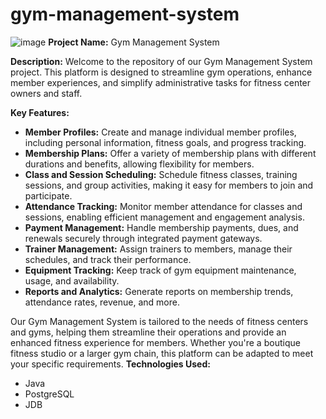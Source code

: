 # gym-management-system
![image](https://github.com/xadidja03/gym-management-system/assets/116426512/010a752d-69a9-4982-ba95-810c8d68dd4c)
**Project Name:** Gym Management System

**Description:**
Welcome to the repository of our Gym Management System project. This platform is designed to streamline gym operations, enhance member experiences, and simplify administrative tasks for fitness center owners and staff.

**Key Features:**
- **Member Profiles:** Create and manage individual member profiles, including personal information, fitness goals, and progress tracking.
- **Membership Plans:** Offer a variety of membership plans with different durations and benefits, allowing flexibility for members.
- **Class and Session Scheduling:** Schedule fitness classes, training sessions, and group activities, making it easy for members to join and participate.
- **Attendance Tracking:** Monitor member attendance for classes and sessions, enabling efficient management and engagement analysis.
- **Payment Management:** Handle membership payments, dues, and renewals securely through integrated payment gateways.
- **Trainer Management:** Assign trainers to members, manage their schedules, and track their performance.
- **Equipment Tracking:** Keep track of gym equipment maintenance, usage, and availability.
- **Reports and Analytics:** Generate reports on membership trends, attendance rates, revenue, and more.

Our Gym Management System is tailored to the needs of fitness centers and gyms, helping them streamline their operations and provide an enhanced fitness experience for members. Whether you're a boutique fitness studio or a larger gym chain, this platform can be adapted to meet your specific requirements.
**Technologies Used:**
- Java
- PostgreSQL
- JDB
